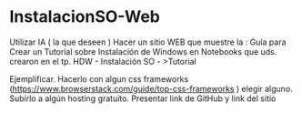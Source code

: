 # InstalacionSO-Web
Utilizar IA ( la que deseen )
Hacer un sitio WEB que muestre la : Guía para Crear un Tutorial sobre Instalación de Windows en Notebooks que uds. crearon en el tp.  HDW - Instalación SO - >Tutorial

Ejemplificar.  Hacerlo con algun css frameworks (https://www.browserstack.com/guide/top-css-frameworks ) elegir alguno.
Subirlo a algún hosting gratuito.
Presentar link de GitHub y link del sitio
